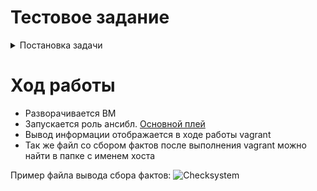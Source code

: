 # Тестовое задание

<details>
<summary>Постановка задачи</summary>

задача для плейбука
+ - сбор фактов и вывод на дебаг. Из фактов выбираем нужные (хостнейм, ип итд)  
+ - анализируем сервисы которые есть в systemctl, смотрим статусы, версии - выдаем на экран  
+ - ресурсы системы - память , цпу - всего, занято, свободно  
+ - диски, точки монтирования, занятость  
+ - порты в состоянии Listen - какие сервисы их слушают  
+ - пользователи у которых есть шелл  
+ - крон скрипты  

Генерация репорта через jinja2

</details>

# Ход работы

+ Разворачивается ВМ
+ Запускается роль ансибл. [Основной плей](./test/tasks/main.yml)
+ Вывод информации отображается в ходе работы vagrant
+ Так же файл со сбором фактов после выполнения vagrant можно найти в папке с именем хоста

Пример файла вывода сбора фактов:
![Checksystem](https://i.ibb.co/55z8DHm/12345.png)

